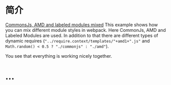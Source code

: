 # 简介
[CommonsJs, AMD and labeled modules mixed](https://github.com/webpack/webpack/tree/master/examples/mixed)
This example shows how you can mix different module styles in webpack. Here CommonJs, AMD and Labeled Modules are used. In addition to that there are different types of dynamic requires (`"../require.context/templates/"+amd1+".js"` and `Math.random() < 0.5 ? "./commonjs" : "./amd"`).

You see that everything is working nicely together.


# ...